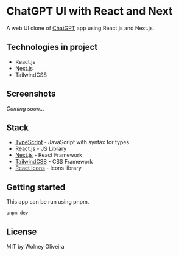 # ChatGPT UI with React and Next

A web UI clone of [ChatGPT](https://chat.openai.com/) app using React.js and Next.js.

## Technologies in project
- React,js
- Next.js
- TailwindCSS

## Screenshots
*Coming soon...*

## Stack
- [TypeScript](https://www.typescriptlang.org/) - JavaScript with syntax for types
- [React.js](https://react.dev/) - JS Library
- [Next.js](https://nextjs.org/) - React Framework
- [TailwindCSS](https://tailwindcss.com/) - CSS Framework
- [React Icons](https://react-icons.github.io/react-icons/) - Icons library

## Getting started
This app can be run using pnpm.
```bash
pnpm dev
```

## License

MIT by Wolney Oliveira